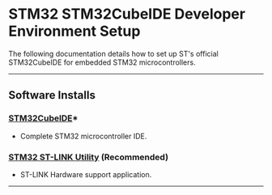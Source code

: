 # STM32 STM32CubeIDE Developer Environment Setup

The following documentation details how to set up ST's official STM32CubeIDE for
embedded STM32 microcontrollers.

---

## Software Installs

### [STM32CubeIDE](https://www.st.com/en/development-tools/stm32cubeide.html)*

- Complete STM32 microcontroller IDE.

### [STM32 ST-LINK Utility](https://www.st.com/en/development-tools/stsw-link004.html) (Recommended)

- ST-LINK Hardware support application.

---
